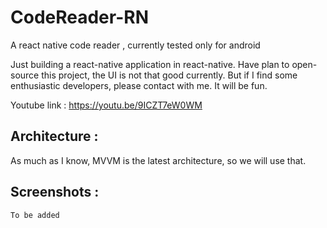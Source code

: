 # CodeReader-RN
A react native code reader , currently tested only for android


Just building a react-native application in react-native. Have plan to open-source this project, the UI is not that good currently. But if I find some enthusiastic developers, please contact with me. It will be fun.

Youtube link : https://youtu.be/9ICZT7eW0WM


## Architecture :
As much as I know, MVVM is the latest architecture, so we will use that.

## Screenshots : 
`To be added`
